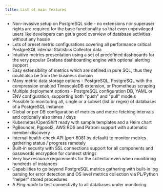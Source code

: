 ```yaml
---
title: List of main features
---
```


-   Non-invasive setup on PostgreSQL side - no extensions nor superuser
    rights are required for the base functionality so that even
    unprivileged users like developers can get a good overview of
    database activities without any hassle
-   Lots of preset metric configurations covering all performance
    critical PostgreSQL internal Statistics Collector data
-   Intuitive metrics presentation using a set of predefined dashboards
    for the very popular Grafana dashboarding engine with optional
    alerting support
-   Easy extensibility of metrics which are defined in pure SQL, thus
    they could also be from the business domain
-   Many metric data storage options - PostgreSQL, PostgreSQL with the
    compression enabled TimescaleDB extension, or Prometheus scraping
-   Multiple deployment options - PostgreSQL configuration DB, YAML or
    ENV configuration, supporting both "push" and "pull" models
-   Possible to monitoring all, single or a subset (list or regex) of
    databases of a PostgreSQL instance
-   Global or per DB configuration of metrics and metric fetching
    intervals and optionally also times / days
-   Kubernetes/OpenShift ready with sample templates and a Helm chart
-   PgBouncer, Pgpool2, AWS RDS and Patroni support with automatic
    member discovery
-   Internal health-check API (port 8081 by default) to monitor metrics
    gathering status / progress remotely
-   Built-in security with SSL connections support for all components
    and passwords encryption for connect strings
-   Very low resource requirements for the collector even when
    monitoring hundreds of instances
-   Capabilities to go beyond PostgreSQL metrics gathering with built-in
    log parsing for error detection and OS level metrics collection via
    PL/Python "helper" stored procedures
-   A *Ping mode* to test connectivity to all databases under monitoring
